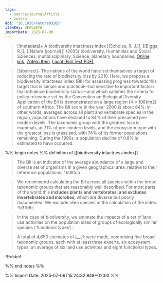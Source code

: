 ```yaml
---
tags:
  - source/journalArticle
  - zotero
doi: "10.1038/nature03289"
itemKey: 3FACZ9YW
importDate: 2025-07-09
---
```

>[!metadata]+
> A biodiversity intactness index
> [[Scholes, R. J.]], [[Biggs, R.]], 
> [[Nature (journal)]] (2005)
> biodiversity, Humanities and Social Sciences, multidisciplinary, Science, planetary boundaries, 
> [Online link](https://www.nature.com/articles/nature03289), [Zotero Item](zotero://select/library/items/3FACZ9YW), [Local (Full Text PDF)](file://C:/Users/aburg/Documents/references/zotero/storage/5TCF7X4Q/Scholes2005_biodiversityintactness.pdf), 

>[!abstract]-
>The nations of the world have set themselves a target of reducing the rate of biodiversity loss by 2010. Here, we propose a biodiversity intactness index (BII) for assessing progress towards this target that is simple and practical—but sensitive to important factors that influence biodiversity status—and which satisfies the criteria for policy relevance set by the Convention on Biological Diversity. Application of the BII is demonstrated on a large region (4 × 106 km2) of southern Africa. The BII score in the year 2000 is about 84%: in other words, averaged across all plant and vertebrate species in the region, populations have declined to 84% of their presumed pre-modern levels. The taxonomic group with the greatest loss is mammals, at 71% of pre-modern levels, and the ecosystem type with the greatest loss is grassland, with 74% of its former populations remaining. During the 1990s, a population decline of 0.8% is estimated to have occurred.

%% begin notes %%
definition of [[biodiversity intactness index]]

> The BII is an indicator of the average abundance of a large and diverse set of organisms in a given geographical area, relative to their reference populations. ^b08fcb

> We recommend calculating the BII across all species within the broad taxonomic groups that are reasonably well described. For most parts of the world this **includes plants and vertebrates, and excludes invertebrates and microbes**, which are diverse but poorly documented. We exclude alien species in the calculation of the index. ^b3f06c

> In the case of biodiversity, we estimate the impacts of a set of land use activities on the population sizes of groups of ecologically similar species (‘functional types’).

> A total of 4,650 estimates of _I__ijk_ were made, comprising five broad taxonomic groups, each with at least three experts, six ecosystem types, an average of six land use activities and eight functional types.

^9c5bef




%% end notes %%

%% Import Date: 2025-07-09T15:24:32.948+02:00 %%
